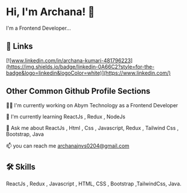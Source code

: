 
# Hi, I'm Archana! 👋


I'm a Frontend Developer...


## 🔗 Links

[![www.linkedin.com/in/archana-kumari-481796223](https://img.shields.io/badge/linkedin-0A66C2?style=for-the-badge&logo=linkedin&logoColor=white)](https://www.linkedin.com/)


## Other Common Github Profile Sections
👩‍💻 I'm currently working on Abym Technology as a Frontend Developer

🧠 I'm currently learning ReactJs , Redux , NodeJs 

💬 Ask me about ReactJs , Html , Css , Javascript, Redux , Tailwind Css , Bootstrap, Java

📫 you can reach me archanajnvs0204@gmail.com


## 🛠 Skills
ReactJs , Redux , Javascript , HTML, CSS , Bootstrap ,TailwindCss, Java.

